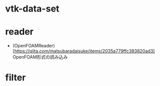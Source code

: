 # vtk-data-set

# reader
- (OpenFOAMReader)[https://qiita.com/matsubaradaisuke/items/2035a779ffc383820ad3] OpenFOAM形式の読み込み

# filter

